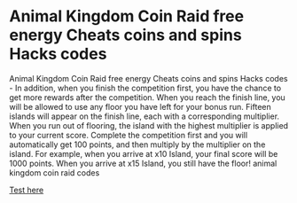 # Animal Kingdom Coin Raid free energy Cheats coins and spins Hacks codes

Animal Kingdom Coin Raid free energy Cheats coins and spins Hacks codes - In addition, when you finish the competition first, you have the chance to get more rewards after the competition. When you reach the finish line, you will be allowed to use any floor you have left for your bonus run. Fifteen islands will appear on the finish line, each with a corresponding multiplier. When you run out of flooring, the island with the highest multiplier is applied to your current score. Complete the competition first and you will automatically get 100 points, and then multiply by the multiplier on the island. For example, when you arrive at x10 Island, your final score will be 1000 points. When you arrive at x15 Island, you still have the floor! animal kingdom coin raid codes

[Test here](https://fengmod.top/animal-kingdom-coin-raid/)
